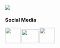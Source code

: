 <p align="left"><img src="https://github-readme-stats.vercel.app/api/top-langs/?username=rikemorais&layout=compact&langs_count=10&theme=dracula&include_all_commits=true&hide_title=true&hide_border=true&border_radius=20&card_width=700&hide=html,css,scss,procfile,nix,makefile" />
</div></p>

<div>
  <h3>Social Media</h3>
</div>  

<div>
  <a href="https://www.linkedin.com/in/rikemorais/" target="_blank"><img src="https://logospng.org/download/linkedin/logo-linkedin-icon-4096.png")
" target="_blank" height="50" width="50"></a>
  <a href="https://www.youtube.com/channel/UCWJJ1svE5zOWt3UuAQul5tQ/videos" target="_blank"><img src="https://upload.wikimedia.org/wikipedia/commons/thumb/0/09/YouTube_full-color_icon_%282017%29.svg/2560px-YouTube_full-color_icon_%282017%29.svg.png")
" target="_blank" height="45" width="55"></a>
  <a href="https://www.duolingo.com/profile/rikemorais" target="_blank"><img src="https://stickerly.pstatic.net/sticker_pack/SjPcCL28t8VxnbnWdwZSEQ/L3RYJB/2/591ec4b7-9732-4139-9a58-79f371a204cc.png" target="_blank" height="50" width="50"></a>
</div>
